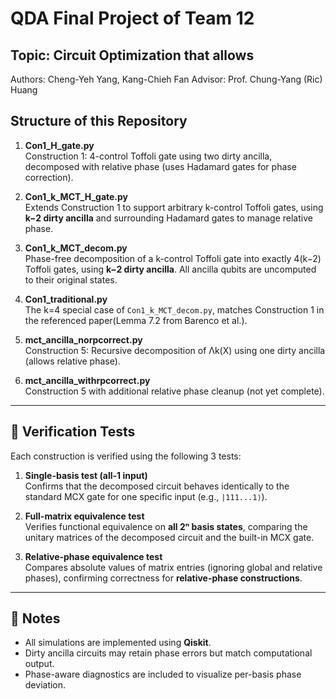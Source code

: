 # QDA Final Project of Team 12
## Topic: Circuit Optimization that allows
 Authors: Cheng-Yeh Yang, Kang-Chieh Fan
 Advisor: Prof. Chung-Yang (Ric) Huang
 
## Structure of this Repository

1. **Con1_H_gate.py**  
   Construction 1: 4-control Toffoli gate using two dirty ancilla, decomposed with relative phase (uses Hadamard gates for phase correction).

2. **Con1_k_MCT_H_gate.py**  
   Extends Construction 1 to support arbitrary k-control Toffoli gates, using **k−2 dirty ancilla** and surrounding Hadamard gates to manage relative phase.

3. **Con1_k_MCT_decom.py**  
   Phase-free decomposition of a k-control Toffoli gate into exactly 4(k−2) Toffoli gates, using **k−2 dirty ancilla**. All ancilla qubits are uncomputed to their original states.

4. **Con1_traditional.py**  
   The k=4 special case of `Con1_k_MCT_decom.py`, matches Construction 1 in the referenced paper(Lemma 7.2 from Barenco et al.).

5. **mct_ancilla_norpcorrect.py**  
   Construction 5: Recursive decomposition of Λk(X) using one dirty ancilla (allows relative phase).

6. **mct_ancilla_withrpcorrect.py**  
   Construction 5 with additional relative phase cleanup (not yet complete).

---

## 🧪 Verification Tests

Each construction is verified using the following 3 tests:

1. **Single-basis test (all-1 input)**  
   Confirms that the decomposed circuit behaves identically to the standard MCX gate for one specific input (e.g., `|111...1⟩`).

2. **Full-matrix equivalence test**  
   Verifies functional equivalence on **all 2ⁿ basis states**, comparing the unitary matrices of the decomposed circuit and the built-in MCX gate.

3. **Relative-phase equivalence test**  
   Compares absolute values of matrix entries (ignoring global and relative phases), confirming correctness for **relative-phase constructions**.

---

## 📌 Notes

- All simulations are implemented using **Qiskit**.
- Dirty ancilla circuits may retain phase errors but match computational output.
- Phase-aware diagnostics are included to visualize per-basis phase deviation.
